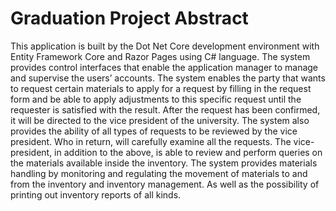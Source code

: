 # Graduation Project Abstract 


This application is built by the Dot Net Core development environment with Entity Framework Core and Razor Pages using C# language.
The system provides control interfaces that enable the application manager to manage and supervise the users’ accounts. The system enables the party that wants to request certain materials to apply for a request by filling in the request form and be able to apply adjustments to this specific request until the requester is satisfied with the result. After the request has been confirmed, it will be directed to the vice president of the university. The system also provides the ability of all types of requests to be reviewed by the vice president. Who in return, will carefully examine all the requests. The vice-president, in addition to the above, is able to review and perform queries on the materials available inside the inventory. The system provides materials handling by monitoring and regulating the movement of materials to and from the inventory and inventory management. As well as the possibility of printing out inventory reports of all kinds.
